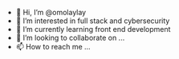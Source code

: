 - 👋 Hi, I’m @omolaylay
- 👀 I’m interested in full stack and cybersecurity
- 🌱 I’m currently learning front end development
- 💞️ I’m looking to collaborate on ...
- 📫 How to reach me ...

<!---
omolaylay/omolaylay is a ✨ special ✨ repository because its `README.md` (this file) appears on your GitHub profile.
You can click the Preview link to take a look at your changes.
--->
